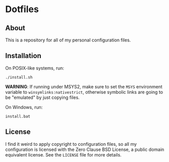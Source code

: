 # Dotfiles

## About

This is a repository for all of my personal configuration files.

## Installation

On POSIX-like systems, run:

    ./install.sh

**WARNING**: If running under MSYS2, make sure to set the `MSYS` environment variable to `winsymlinks:nativestrict`, otherwise symbolic links are going to be "emulated" by just copying files.

On Windows, run:

    install.bat

## License

I find it weird to apply copyright to configuration files, so all my configuration is licensed with the Zero Clause BSD License, a public domain equivalent license.
See the `LICENSE` file for more details.
